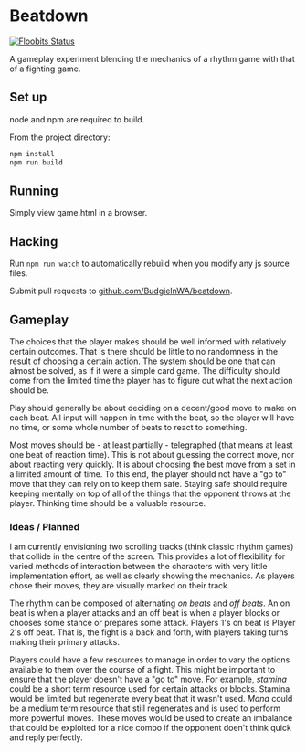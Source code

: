 Beatdown
========

[![Floobits Status](https://floobits.com/BudgieInWA/beatdown.svg)](https://floobits.com/BudgieInWA/beatdown/redirect)

A gameplay experiment blending the mechanics of a rhythm game with that of a fighting game.

Set up
------

node and npm are required to build.

From the project directory:

```sh
npm install
npm run build
```

Running
-------

Simply view game.html in a browser.

Hacking
-------

Run `npm run watch` to automatically rebuild when you modify any js source files.

Submit pull requests to [github.com/BudgieInWA/beatdown](https://github.com/BudgieInWA/beatdown).


Gameplay
--------

The choices that the player makes should be well informed with relatively certain outcomes. That is
there should be little to no randomness in the result of choosing a certain action. The system
should be one that can almost be solved, as if it were a simple card game. The difficulty
should come from the limited time the player has to figure out what the next action should be.

Play should generally be about deciding on a decent/good move to make on each beat. All input will
happen in time with the beat, so the player will have no time, or some whole number of beats to
react to something. 

Most moves should be - at least partially - telegraphed (that means at least one beat of reaction
time). This is not about guessing the correct move, nor about reacting very quickly. It is about
choosing the best move from a set in a limited amount of time. To this end, the player should not
have a "go to" move that they can rely on to keep them safe. Staying safe should require keeping
mentally on top of all of the things that the opponent throws at the player. Thinking time should be
a valuable resource.

### Ideas / Planned 

I am currently envisioning two scrolling tracks (think classic rhythm games) that collide in the
centre of the screen. This provides a lot of flexibility for varied methods of interaction between
the characters with very little implementation effort, as well as clearly showing the mechanics. As
players chose their moves, they are visually marked on their track.

The rhythm can be composed of alternating *on beats* and *off beats*. An on beat is when a player
attacks and an off beat is when a player blocks or chooses some stance or prepares some attack.
Players 1's on beat is Player 2's off beat. That is, the fight is a back and forth, with players
taking turns making their primary attacks. 

Players could have a few resources to manage in order to vary the options available to them over the
course of a fight. This might be important to ensure that the player doesn't have a "go to" move.
For example, *stamina* could be a short term resource used for certain attacks or blocks. Stamina
would be limited but regenerate every beat that it wasn't used. *Mana* could be a medium term
resource that still regenerates and is used to perform more powerful moves. These moves would be
used to create an imbalance that could be exploited for a nice combo if the opponent doen't think
quick and reply perfectly.
